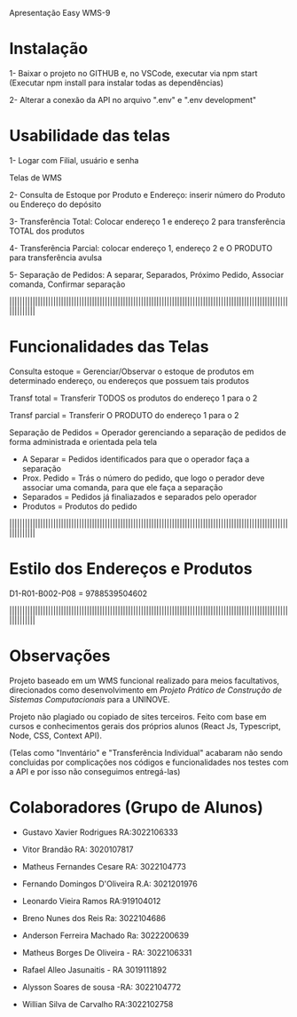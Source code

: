Apresentação Easy WMS-9

# Instalação

1- Baixar o projeto no GITHUB e, no VSCode, executar via npm start (Executar npm install para instalar todas as dependências)

2- Alterar a conexão da API no arquivo ".env" e ".env development"

# Usabilidade das telas

1- Logar com Filial, usuário e senha

Telas de WMS

2- Consulta de Estoque por Produto e Endereço: inserir número do Produto ou Endereço do depósito

3- Transferência Total: Colocar endereço 1 e endereço 2 para transferência TOTAL dos produtos

4- Transferência Parcial: colocar endereço 1, endereço 2 e O PRODUTO para transferência avulsa

5- Separação de Pedidos: A separar, Separados, Próximo Pedido, Associar comanda, Confirmar separação

||||||||||||||||||||||||||||||||||||||||||||||||||||||||||||||||||||||||||||||||||||||||||||||||||||||||||||||||||||||

# Funcionalidades das Telas

Consulta estoque = Gerenciar/Observar o estoque de produtos em determinado endereço, ou endereços que possuem tais produtos

Transf total = Transferir TODOS os produtos do endereço 1 para o 2

Transf parcial = Transferir O PRODUTO do endereço 1 para o 2

Separação de Pedidos = Operador gerenciando a separação de pedidos de forma administrada e orientada pela tela

 - A Separar = Pedidos identificados para que o operador faça a separação
 - Prox. Pedido = Trás o número do pedido, que logo o perador deve associar uma comanda, para que ele faça a separação
 - Separados = Pedidos já finaliazados e separados pelo operador
 - Produtos = Produtos do pedido

||||||||||||||||||||||||||||||||||||||||||||||||||||||||||||||||||||||||||||||||||||||||||||||||||||||||||||||||||||||

# Estilo dos Endereços e Produtos

D1-R01-B002-P08 = 9788539504602 

||||||||||||||||||||||||||||||||||||||||||||||||||||||||||||||||||||||||||||||||||||||||||||||||||||||||||||||||||||||

# Observações

Projeto baseado em um WMS funcional realizado para meios facultativos, direcionados como desenvolvimento em *Projeto Prático de Construção de Sistemas Computacionais* para a UNINOVE.

Projeto não plagiado ou copiado de sites terceiros. Feito com base em cursos e conhecimentos gerais dos próprios alunos (React Js, Typescript, Node, CSS, Context API).

(Telas como "Inventário" e "Transferência Individual" acabaram não sendo concluidas por complicações nos códigos e funcionalidades nos testes com a API e por isso não conseguimos entregá-las)

# Colaboradores (Grupo de Alunos)

- Gustavo Xavier Rodrigues RA:3022106333

- Vitor Brandão RA: 3020107817

- Matheus Fernandes Cesare RA: 3022104773

- Fernando Domingos D'Oliveira R.A: 3021201976

- Leonardo Vieira Ramos RA:919104012 

- Breno Nunes dos Reis Ra: 3022104686 

- Anderson Ferreira Machado Ra: 3022200639

- Matheus Borges De Oliveira - RA: 3022106331

- Rafael Alleo Jasunaitis - RA 3019111892

- Alysson Soares de sousa -RA: 3022104772

- Willian Silva de Carvalho RA:3022102758
